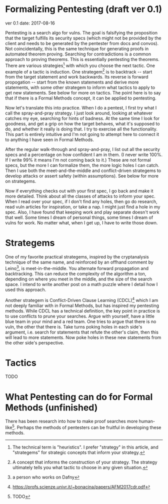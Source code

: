 
# Formalizing Pentesting (draft ver 0.1)

ver 0.1 date: 2017-08-16

Pentesting is a search algo for vulns. The goal is falsifying the proposition
that the target fulfills its security specs (which might not be provided by the
client and needs to be generated by the pentester from docs and convos). Not
coincidentally, this is the same technique for generating proofs in automated
theorem proving.  Searching for contradictions is a common approach to proving
theorems. This is essentially pentesting the theorems. There are various
strategies[^heuristics] with which you choose the next tactic. One example of a tactic is
induction. One strategem[^strategem] is to backtrack -- start from the target statement
and work backwards. Its reverse is forward propogation -- start from the known
statements and derive more statements, with some other strategem to
inform what tactics to apply to get new statements. See below for more on
tactics. The point here is to say that if there is a Formal Methods concept, it
can be applied to pentesting.

Now let's translate this into practice. When I do a pentest, I first try what I
call the spray-and-pray strategy. I just look around, looking at whatever
catches my eye, searching for hints of badness. At the same time I look for
goodness, and get a grip on how the target behaves, what it's supposed to do,
and whether it really is doing that. I try to exercise all the functionality.
This part is entirely intuitive and I'm not going to attempt here to connect it
to anything I have seen in Formal Methods.

After the regular walk-through and spray-and-pray, I list out all the security
specs and a percentage on how confident I am in them. (I never write 100%. If I
write 99% it means I'm not coming back to it.) These are not formal specs, but
the more I can formalize them, the more logic holes I can catch. Then I use
both the meet-and-the-middle and conflict-driven strategems to develop attacks
or assert safety (within assumptions). See below for more on strategems.

Now if everything checks out with your first spec, I go back and make it more
detailed. Think about all the classes of attacks to inform your spec. When I
read over your spec, if I don't find any holes, then go do research, read vuln
articles for inspiration, or take a nap. I might just find a hole in my spec.
Also, I have found that keeping work and play separate doesn't work that well.
Some times I dream of personal things, some times I dream of vulns for work.
No matter what, when I get up, I have to write those down.


[^heuristics]: The technical term is "heuristics". I prefer "strategy" in this article, and "strategems" for strategic concepts that inform your strategy.

[^strategem]: A concept that informs the construction of your strategy. The strategy ultimately tells you what tactic to choose in any given situation.


# Strategems

One of my favorite practical strategems, inspired by the cryptanalysis
technique of the same name, and reinforced by an offhand comment by
Leino[^leino], is meet-in-the-middle. You alternate forward propagation and
backtracking. This can reduce the complexity of the algorithm a ton, depending
on where you meet in the middle, and the size of the search space. I intend
to write another post on a math puzzle where I detail how I used this approach.

Another strategem is Conflict-Driven Clause Learning (CDCL)[^CDCL] which I am not
deeply familiar with in Formal Methods, but has inspired my pentesting methods.
While CDCL has a technical definition, the key point in practice is to use
conflicts to prune your searches. Argue with yourself, have a little blue team
in your mind and a red team. One tries to argue that there is no vuln, the
other that there is. Take turns poking holes in each side's argument, i.e.
search for statements that refute the other's claim, then this will lead to
more statements. Now poke holes in these new statements from the other side's
perspective.

[^leino]: a person who works on Dafny
[^CDCL]: https://profs.scienze.univr.it/~bonacina/papers/AFM2017cdr.pdf


# Tactics

TODO



# What Pentesting can do for Formal Methods (unfinished)

There has been research into how to make proof searches more human-like[^human-like-prover]. Perhaps the
methods of pentesters can be fruitful in developing these methods.

[^human-like-prover]: TODO
